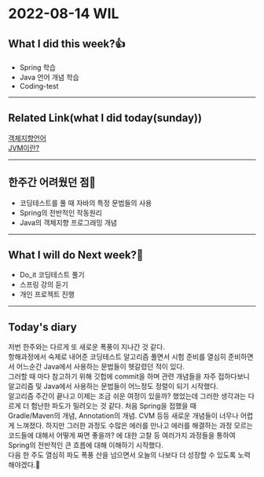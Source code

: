 # 2022-08-14 WIL
## What I did this week?👍
* Spring 학습
* Java 언어 개념 학습
* Coding-test
___
## Related Link(what I did today(sunday))
[객체지향언어](https://github.com/BeomSeogKim/JAVA/blob/main/%EA%B0%9D%EC%B2%B4%EC%A7%80%ED%96%A5%EC%96%B8%EC%96%B4.md)   
[JVM이란?](https://github.com/BeomSeogKim/JAVA/blob/main/JVM%EC%9D%B4%EB%9E%80%3F.md)

___
## 한주간 어려웠던 점🤯
* 코딩테스트를 풀 때 자바의 특정 문법들의 사용
* Spring의 전반적인 작동원리
* Java의 객체지향 프로그래밍 개념

___
## What I will do Next week?🙏
* Do_it 코딩테스트 풀기
* 스프링 강의 듣기
* 개인 프로젝트 진행

___
## Today's diary
저번 한주와는 다르게 또 새로운 폭풍이 지나간 것 같다.  
항해과정에서 숙제로 내어준 코딩테스트 알고리즘 풀면서 시험 준비를 열심히 준비하면서 어느순간 Java에서 사용하는 문법들이 헷갈렸던 적이 있다.  
그러할 때 마다 참고하기 위해 깃헙에 commit을 하며 관련 개념들을 자주 접하다보니 알고리즘 및 Java에서 사용하는 문법들이 어느정도 정렬이 되기 시작했다.   
알고리즘 주간이 끝나고 이제는 조금 쉬운 여정이 있을까? 했었는데 그러한 생각과는 다르게 더 험난한 파도가 밀려오는 것 같다. 처음 Spring을 접했을 때   
Gradle/Maven의 개념, Annotation의 개념. CVM 등등 새로운 개념들이 너무나 어렵게 느껴졌다. 하지만 그러한 과정도 수많은 에러를 만나고 에러를 해결하는 과정
모르는 코드들에 대해서 어떻게 짜면 좋을까? 에 대한 고찰 등 여러가지 과정들을 통하여 Spring의 전반적인 큰 흐름에 대해 이해하기 시작했다.   
다음 한 주도 열심히 파도 폭풍 산을 넘으면서 오늘의 나보다 더 성장할 수 있도록 노력해야겠다.🙏
